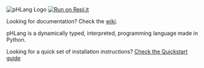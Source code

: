 ![pHLang Logo](https://user-images.githubusercontent.com/62612165/147608212-27fad79e-976f-4a6c-9852-e93f22ea00f8.png)
[![Run on Repl.it](https://replit.com/badge/github/HENRYMARTIN5/PhLang)](https://replit.com/@N3rdL0rd/pHLang-on-Replit?v=1)


Looking for documentation? Check the [wiki](https://github.com/HENRYMARTIN5/PhLang/wiki).

pHLang is a dynamically typed, interpreted, programming language made in Python.

Looking for a quick set of installation instructions? [Check the Quickstart guide](https://github.com/HENRYMARTIN5/PhLang/wiki/Quickstart-&-Advanced-Installation-Guide)
